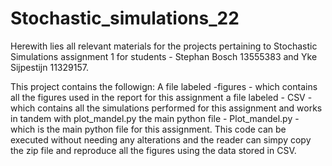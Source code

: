 # Stochastic_simulations_22
Herewith lies all relevant materials for the projects pertaining to Stochastic Simulations assignment 1
for students - Stephan Bosch 13555383 and Yke Sijpestijn 11329157.

This project contains the followign:
A file labeled -figures -  which contains all the figures used in the report for this assignment
a file labeled - CSV - which contains all the simulations performed for this assignment and works in tandem with plot_mandel.py
the main python file - Plot_mandel.py - which is the main python file for this assignment. This code can be executed without needing any alterations 
and the reader can simpy copy the zip file and reproduce all the figures using the data stored in CSV.


